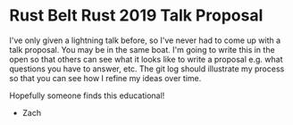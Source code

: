 # Rust Belt Rust 2019 Talk Proposal
I've only given a lightning talk before, so I've never had to come up with a talk proposal. You may be in the same boat. I'm going to write this in the open so that others can see what it looks like to write a proposal e.g. what questions you have to answer, etc. The git log should illustrate my process so that you can see how I refine my ideas over time.

Hopefully someone finds this educational!

- Zach
